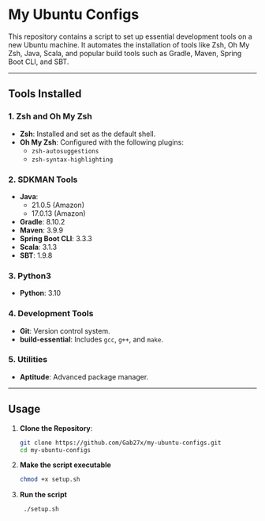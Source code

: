 # My Ubuntu Configs

This repository contains a script to set up essential development tools on a new Ubuntu machine. It automates the installation of tools like Zsh, Oh My Zsh, Java, Scala, and popular build tools such as Gradle, Maven, Spring Boot CLI, and SBT.

---

## Tools Installed

### 1. Zsh and Oh My Zsh
- **Zsh**: Installed and set as the default shell.
- **Oh My Zsh**: Configured with the following plugins:
  - `zsh-autosuggestions`
  - `zsh-syntax-highlighting`

### 2. SDKMAN Tools
- **Java**:
  - 21.0.5 (Amazon)
  - 17.0.13 (Amazon)
- **Gradle**: 8.10.2
- **Maven**: 3.9.9
- **Spring Boot CLI**: 3.3.3
- **Scala**: 3.1.3
- **SBT**: 1.9.8

### 3. Python3
- **Python**: 3.10 

### 4. Development Tools
- **Git**: Version control system.
- **build-essential**: Includes `gcc`, `g++`, and `make`.

### 5. Utilities
- **Aptitude**: Advanced package manager.

---

## Usage

1. **Clone the Repository**:
   ```bash
   git clone https://github.com/Gab27x/my-ubuntu-configs.git
   cd my-ubuntu-configs
2. **Make the script executable**
    ```bash
    chmod +x setup.sh
3. **Run the script**
   ```bash
    ./setup.sh
    
   
